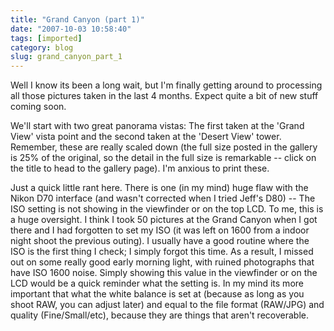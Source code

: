 ```yaml
---
title: "Grand Canyon (part 1)"
date: "2007-10-03 10:58:40"
tags: [imported]
category: blog
slug: grand_canyon_part_1
---
```


Well I know its been a long wait, but I'm finally getting around to processing all those pictures taken in the last 4 months. Expect quite a bit of new stuff coming soon.

We'll start with two great panorama vistas: The first taken at the 'Grand View' vista point and the second taken at the 'Desert View' tower. Remember, these are really scaled down (the full size posted in the gallery is 25% of the original, so the detail in the full size is remarkable -- click on the title to head to the gallery page). I'm anxious to print these.

Just a quick little rant here. There is one (in my mind) huge flaw with the Nikon D70 interface (and wasn't corrected when I tried Jeff's D80) -- The ISO setting is not showing in the viewfinder or on the top LCD. To me, this is a huge oversight. I think I took 50 pictures at the Grand Canyon when I got there and I had forgotten to set my ISO (it was left on 1600 from a indoor night shoot the previous outing). I usually have a good routine where the ISO is the first thing I check; I simply forgot this time. As a result, I missed out on some really good early morning light, with ruined photographs that have ISO 1600 noise. Simply showing this value in the viewfinder or on the LCD would be a quick reminder what the setting is. In my mind its more important that what the white balance is set at (because as long as you shoot RAW, you can adjust later) and equal to the file format (RAW/JPG) and quality (Fine/Small/etc), because they are things that aren't recoverable.

